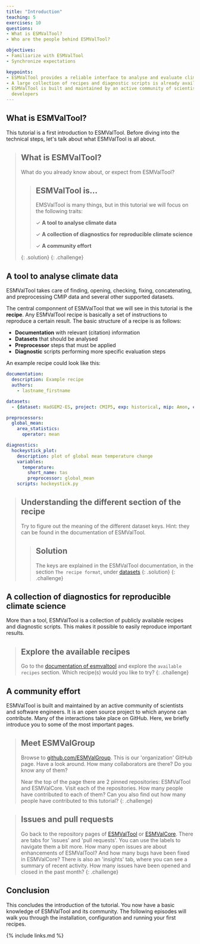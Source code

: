 ```yaml
---
title: "Introduction"
teaching: 5
exercises: 10
questions:
- What is ESMValTool?
- Who are the people behind ESMValTool?

objectives:
- Familiarize with ESMValTool
- Synchronize expectations

keypoints:
- ESMValTool provides a reliable interface to analyse and evaluate climate data
- A large collection of recipes and diagnostic scripts is already available
- ESMValTool is built and maintained by an active community of scientists and
  developers
---
```


## What is ESMValTool?

This tutorial is a first introduction to ESMValTool. Before diving into the
technical steps, let's talk about what ESMValTool is all about.

> ## What is ESMValTool?
>
> What do you already know about, or expect from ESMValTool?
>
> > ## ESMValTool is...
> >
> > EMSValTool is many things, but in this tutorial we will focus on the
> > following traits:
> >
> > &#10003; **A tool to analyse climate data**
> >
> > &#10003; **A collection of diagnostics for reproducible climate science**
> >
> > &#10003; **A community effort**
> >
> {: .solution}
{: .challenge}

## A tool to analyse climate data

ESMValTool takes care of finding, opening, checking, fixing, concatenating, and
preprocessing CMIP data and several other supported datasets.

The central componnent of ESMValTool that we will see in this tutorial is the
**recipe**. Any ESMValTool recipe is basically a set of instructions to reproduce
a certain result. The basic structure of a recipe is as follows:

- **Documentation** with relevant (citation) information
- **Datasets** that should be analysed
- **Preprocessor** steps that must be applied
- **Diagnostic** scripts performing more specific evaluation steps

An example recipe could look like this:

```yaml
documentation:
  description: Example recipe
  authors:
    - lastname_firstname

datasets:
  - {dataset: HadGEM2-ES, project: CMIP5, exp: historical, mip: Amon, ensemble: r1i1p1, start_year: 1960, end_year: 2005}

preprocessors:
  global_mean:
    area_statistics:
      operator: mean

diagnostics:
  hockeystick_plot:
    description: plot of global mean temperature change
    variables:
      temperature:
        short_name: tas
        preprocessor: global_mean
    scripts: hockeystick.py
```

> ## Understanding the different section of the recipe
>
> Try to figure out the meaning of the different dataset keys. Hint: they can
> be found in the documentation of ESMValTool.
>
> > ## Solution
> > The keys are explained in the ESMValTool documentation, in the section `The
> recipe format`, under
> [datasets](https://docs.esmvaltool.org/projects/esmvalcore/en/latest/recipe/overview.html#recipe-section-datasets)
> {: .solution}
{: .challenge}

## A collection of diagnostics for reproducible climate science

More than a tool, ESMValTool is a collection of publicly available recipes and
diagnostic scripts. This makes it possible to easily reproduce important
results.

> ## Explore the available recipes
>
> Go to the [documentation of esmvaltool](https://docs.esmvaltool.org/) and
> explore the `available recipes` section. Which recipe(s) would you like to
> try?
{: .challenge}

## A community effort

ESMValTool is built and maintained by an active community of scientists and
software engineers. It is an open source project to which anyone can contribute.
Many of the interactions take place on GitHub. Here, we briefly introduce you to
some of the most important pages.

> ## Meet ESMValGroup
>
> Browse to [github.com/ESMValGroup](https://github.com/ESMValGroup). This is
> our 'organization' GitHub page. Have a look around. How many collaborators are
> there? Do you know any of them?
>
> Near the top of the page there are 2 pinned repositories: ESMValTool and
> ESMValCore. Visit each of the repositories. How many people have contributed
> to each of them? Can you also find out how many people have contributed to
> this tutorial?
{: .challenge}

> ## Issues and pull requests
>
> Go back to the repository pages of
> [ESMValTool](https://github.com/ESMValGroup/ESMValTool) or
> [ESMValCore](https://github.com/ESMValGroup/ESMValCore). There are tabs for
> 'issues' and 'pull requests'. You can use the labels to navigate them a bit
> more. How many open issues are about enhancements of ESMValTool? And how many
> bugs have been fixed in ESMValCore? There is also an 'insights' tab, where you
> can see a summary of recent activity. How many issues have been opened and
> closed in the past month?
{: .challenge}

## Conclusion

This concludes the introduction of the tutorial. You now have a basic knowledge
of ESMValTool and its community. The following episodes will walk you through
the installation, configuration and running your first recipes.

{% include links.md %}

